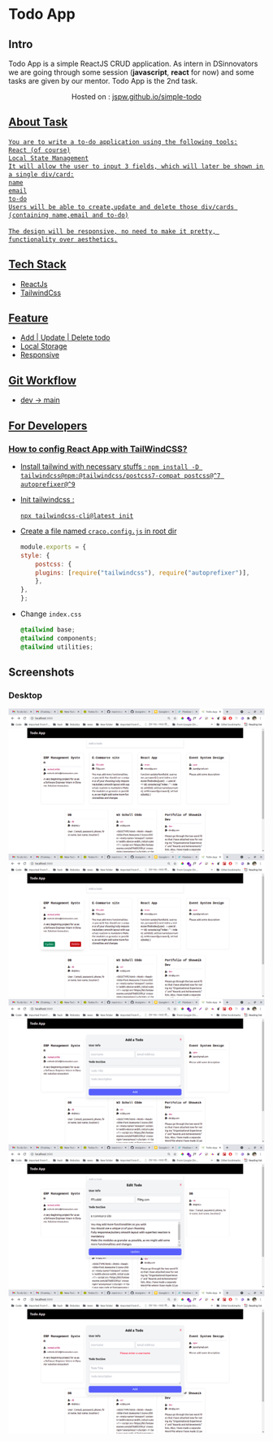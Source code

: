 # Todo App

## Intro

Todo App is a simple ReactJS CRUD application. As intern in DSinnovators we are going through some session (**javascript**, **react** for now) and some tasks are given by our mentor. Todo App is the 2nd task.

<p align='center'>Hosted on : <a href="https://jspw.github.io/simple-todo">jspw.github.io/simple-todo</a<</p>

## About Task

```
You are to write a to-do application using the following tools:
React (of course)
Local State Management
It will allow the user to input 3 fields, which will later be shown in a single div/card:
name
email
to-do
Users will be able to create,update and delete those div/cards (containing name,email and to-do)

The design will be responsive, no need to make it pretty, functionality over aesthetics.

```

## Tech Stack

- ReactJs
- TailwindCss

## Feature

- Add | Update | Delete todo
- Local Storage
- Responsive

## Git Workflow

- dev -> main

## For Developers

### How to config React App with TailWindCSS?

- Install tailwind with necessary stuffs :
  `npm install -D tailwindcss@npm:@tailwindcss/postcss7-compat postcss@^7 autoprefixer@^9`

- Init tailwindcss :

  `npx tailwindcss-cli@latest init`

- Create a file named `craco.config.js` in root dir

  ```.js
  module.exports = {
  style: {
      postcss: {
      plugins: [require("tailwindcss"), require("autoprefixer")],
      },
  },
  };

  ```

- Change `index.css`

  ```.css
  @tailwind base;
  @tailwind components;
  @tailwind utilities;
  ```

## Screenshots

### Desktop

![](./ss/home.png)
![](ss/todo-hover.png)
![](ss/add-todo.png)
![](ss/edit-todo.png)
![](ss/error-show.png)

